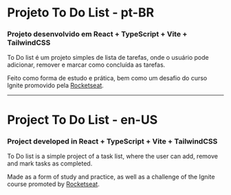 #  Projeto To Do List - pt-BR

### Projeto desenvolvido em React + TypeScript + Vite + TailwindCSS

To Do list é um projeto simples de lista de tarefas, onde o usuário pode adicionar, remover e marcar como concluída as tarefas.

Feito como forma de estudo e prática, bem como um desafio do curso Ignite promovido pela [Rocketseat](https://www.rocketseat.com.br).

---


#  Project To Do List - en-US
### Project developed in React + TypeScript + Vite + TailwindCSS

To Do list is a simple project of a task list, where the user can add, remove and mark tasks as completed.

Made as a form of study and practice, as well as a challenge of the Ignite course promoted by [Rocketseat](https://www.rocketseat.com.br).